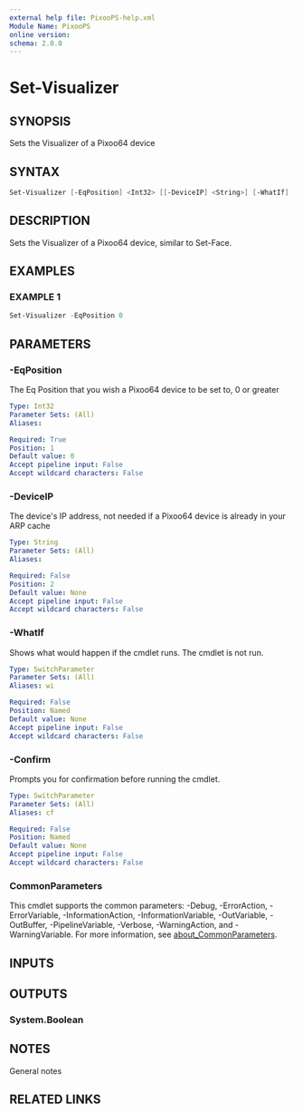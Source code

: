 ```yaml
---
external help file: PixooPS-help.xml
Module Name: PixooPS
online version:
schema: 2.0.0
---
```


# Set-Visualizer

## SYNOPSIS

Sets the Visualizer of a Pixoo64 device

## SYNTAX

```powershell
Set-Visualizer [-EqPosition] <Int32> [[-DeviceIP] <String>] [-WhatIf] [-Confirm] [<CommonParameters>]
```

## DESCRIPTION

Sets the Visualizer of a Pixoo64 device, similar to Set-Face.

## EXAMPLES

### EXAMPLE 1

```powershell
Set-Visualizer -EqPosition 0
```

## PARAMETERS

### -EqPosition

The Eq Position that you wish a Pixoo64 device to be set to, 0 or greater

```yaml
Type: Int32
Parameter Sets: (All)
Aliases:

Required: True
Position: 1
Default value: 0
Accept pipeline input: False
Accept wildcard characters: False
```

### -DeviceIP

The device's IP address, not needed if a Pixoo64 device is already in your ARP cache

```yaml
Type: String
Parameter Sets: (All)
Aliases:

Required: False
Position: 2
Default value: None
Accept pipeline input: False
Accept wildcard characters: False
```

### -WhatIf

Shows what would happen if the cmdlet runs.
The cmdlet is not run.

```yaml
Type: SwitchParameter
Parameter Sets: (All)
Aliases: wi

Required: False
Position: Named
Default value: None
Accept pipeline input: False
Accept wildcard characters: False
```

### -Confirm

Prompts you for confirmation before running the cmdlet.

```yaml
Type: SwitchParameter
Parameter Sets: (All)
Aliases: cf

Required: False
Position: Named
Default value: None
Accept pipeline input: False
Accept wildcard characters: False
```

### CommonParameters

This cmdlet supports the common parameters: -Debug, -ErrorAction, -ErrorVariable, -InformationAction, -InformationVariable, -OutVariable, -OutBuffer, -PipelineVariable, -Verbose, -WarningAction, and -WarningVariable. For more information, see [about_CommonParameters](http://go.microsoft.com/fwlink/?LinkID=113216).

## INPUTS

## OUTPUTS

### System.Boolean

## NOTES

General notes

## RELATED LINKS
